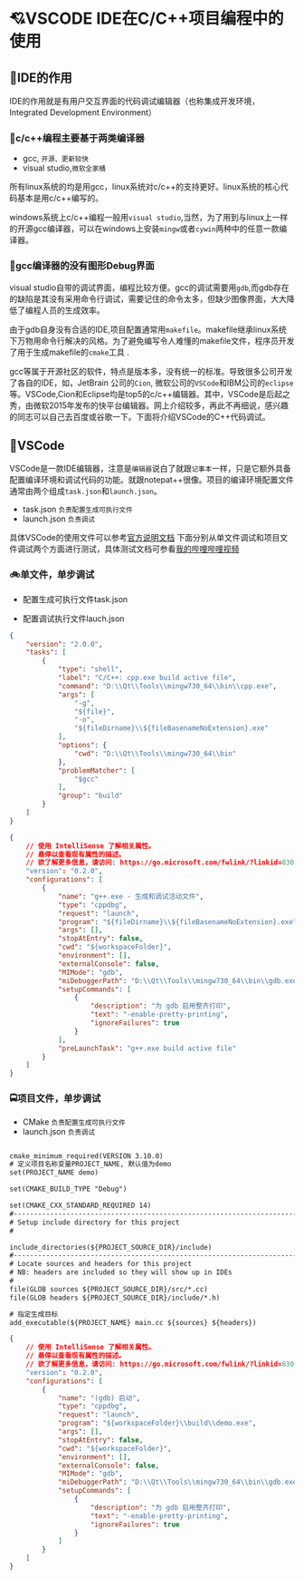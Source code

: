 # 💘VSCODE IDE在C/C++项目编程中的使用

## 🌴IDE的作用

IDE的作用就是有用户交互界面的代码调试编辑器（也称集成开发环境，Integrated Development Environment）

### 💨c/c++编程主要基于两类编译器

- gcc, `开源、更新较快`
- visual studio,`微软全家桶`

所有linux系统的均是用gcc，linux系统对c/c++的支持更好。linux系统的核心代码基本是用c/c++编写的。

windows系统上c/c++编程一般用`visual studio`,当然，为了用到与linux上一样的开源gcc编译器，可以在windows上安装`mingw`或者`cywin`两种中的任意一款编译器。

### 🛴gcc编译器的没有图形Debug界面

visual studio自带的调试界面，编程比较方便。gcc的调试需要用`gdb`,而gdb存在的缺陷是其没有采用命令行调试，需要记住的命令太多，但缺少图像界面，大大降低了编程人员的生成效率。

由于gdb自身没有合适的IDE,项目配置通常用`makefile`。makefile继承linux系统下万物用命令行解决的风格。为了避免编写令人难懂的makefile文件，程序员开发了用于生成makefile的`cmake`工具 .

gcc等属于开源社区的软件，特点是版本多，没有统一的标准。导致很多公司开发了各自的IDE，如，JetBrain 公司的`Cion`, 微软公司的`VSCode`和IBM公司的`eclipse`等。VSCode,Cion和Eclipse均是top5的c/c++编辑器。其中，VSCode是后起之秀，由微软2015年发布的快平台编辑器。网上介绍较多，再此不再细说，感兴趣的同志可以自己去百度或谷歌一下。下面将介绍VSCode的C++代码调试。

## 🚀VSCode

VSCode是一款IDE编辑器，注意是`编辑器`说白了就跟`记事本`一样，只是它额外具备配置编译环境和调试代码的功能。就跟notepat++很像。项目的编译环境配置文件通常由两个组成`task.json`和`launch.json`。

- task.json `负责配置生成可执行文件`
- launch.json `负责调试`

具体VSCode的使用文件可以参考[官方说明文档](https://code.visualstudio.com/docs)
下面分别从单文件调试和项目文件调试两个方面进行测试，具体测试文档可参看[我的哔哩哔哩视频](https://www.bilibili.com/video/BV1TK4y187kn)

### 🚲单文件，单步调试

- 配置生成可执行文件task.json

- 配置调试执行文件lauch.json

```task.json
{
    "version": "2.0.0",
    "tasks": [
        {
            "type": "shell",
            "label": "C/C++: cpp.exe build active file",
            "command": "D:\\Qt\\Tools\\mingw730_64\\bin\\cpp.exe",
            "args": [
                "-g",
                "${file}",
                "-o",
                "${fileDirname}\\${fileBasenameNoExtension}.exe"
            ],
            "options": {
                "cwd": "D:\\Qt\\Tools\\mingw730_64\\bin"
            },
            "problemMatcher": [
                "$gcc"
            ],
            "group": "build"
        }
    ]
}
```
```lauch.json
{
    // 使用 IntelliSense 了解相关属性。 
    // 悬停以查看现有属性的描述。
    // 欲了解更多信息，请访问: https://go.microsoft.com/fwlink/?linkid=830387
    "version": "0.2.0",
    "configurations": [
        {
            "name": "g++.exe - 生成和调试活动文件",
            "type": "cppdbg",
            "request": "launch",
            "program": "${fileDirname}\\${fileBasenameNoExtension}.exe",
            "args": [],
            "stopAtEntry": false,
            "cwd": "${workspaceFolder}",
            "environment": [],
            "externalConsole": false,
            "MIMode": "gdb",
            "miDebuggerPath": "D:\\Qt\\Tools\\mingw730_64\\bin\\gdb.exe",
            "setupCommands": [
                {
                    "description": "为 gdb 启用整齐打印",
                    "text": "-enable-pretty-printing",
                    "ignoreFailures": true
                }
            ],
            "preLaunchTask": "g++.exe build active file"
        }
    ]
}
```

### 🚍项目文件，单步调试

- CMake `负责配置生成可执行文件`
- launch.json `负责调试`
```CMakeLists.txt

cmake_minimum_required(VERSION 3.10.0)
# 定义项目名称变量PROJECT_NAME, 默认值为demo
set(PROJECT_NAME demo)

set(CMAKE_BUILD_TYPE "Debug")

set(CMAKE_CXX_STANDARD_REQUIRED 14)
#----------------------------------------------------------------------------
# Setup include directory for this project
#

include_directories(${PROJECT_SOURCE_DIR}/include)
#----------------------------------------------------------------------------
# Locate sources and headers for this project
# NB: headers are included so they will show up in IDEs
#
file(GLOB sources ${PROJECT_SOURCE_DIR}/src/*.cc)
file(GLOB headers ${PROJECT_SOURCE_DIR}/include/*.h)

# 指定生成目标
add_executable(${PROJECT_NAME} main.cc ${sources} ${headers})

```
```launch.json
{
    // 使用 IntelliSense 了解相关属性。 
    // 悬停以查看现有属性的描述。
    // 欲了解更多信息，请访问: https://go.microsoft.com/fwlink/?linkid=830387
    "version": "0.2.0",
    "configurations": [
        {
            "name": "(gdb) 启动",
            "type": "cppdbg",
            "request": "launch",
            "program": "${workspaceFolder}\\build\\demo.exe",
            "args": [],
            "stopAtEntry": false,
            "cwd": "${workspaceFolder}",
            "environment": [],
            "externalConsole": false,
            "MIMode": "gdb",
            "miDebuggerPath": "D:\\Qt\\Tools\\mingw730_64\\bin\\gdb.exe",
            "setupCommands": [
                {
                    "description": "为 gdb 启用整齐打印",
                    "text": "-enable-pretty-printing",
                    "ignoreFailures": true
                }
            ]
        }
    ]
}
```
